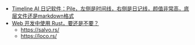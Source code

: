 - [Timeline AI 日记软件：Pile，左侧是时间线，右侧是日记线，颜值非常高，底层文件还是markdown格式](https://github.com/UdaraJay/Pile)
- [Web 开发中使用 Rust，要还是不要？](https://twitter.com/travisdotmedia/status/1741451113671332005)
	- https://salvo.rs/
	- https://loco.rs/